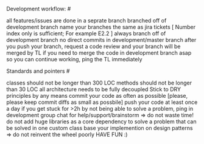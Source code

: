 Development workflow: #

all features/issues are done in a seprate branch branched off of development branch
name your branches the same as jira tickets [ Number index only is sufficient; For example E2.2 ]
always branch off of development branch
no direct commits in development/master branch
after you push your branch, request a code review and your branch will be merged by TL
if you need to merge the code in development branch asap so you can continue working, ping the TL immediately

Standards and pointers #

classes should not be longer than 300 LOC
methods should not be longer than 30 LOC
all architecture needs to be fully decoupled
Stick to DRY principles by any means
commit your code as often as possible [please, please keep commit diffs as small as possbile]
push your code at least once a day
if you get stuck for >2h by not being able to solve a problem, ping in development group chat for help/support/brainstorm => do not waste time!
do not add huge libraries as a core dependency to solve a problem that can be solved in one custom class
base your implemention on design patterns => do not reinvent the wheel poorly
HAVE FUN :)